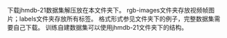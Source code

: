 下载jhmdb-21数据集解压放在本文件夹下。
rgb-images文件夹存放视频帧图片；labels文件夹存放所有标签。
格式形式参见文件夹下的例子，完整数据集需要自己下载。
训练自建数据集可以使用jhmdb-21文件夹下的结构。